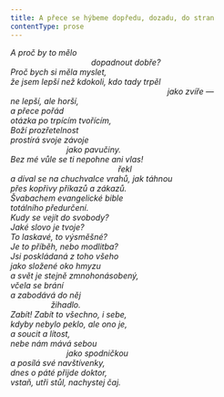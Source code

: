 ```yaml
---
title: A přece se hýbeme dopředu, dozadu, do stran
contentType: prose
---
```


_A proč by to mělo  
                                    dopadnout dobře?  
Proč bych si měla myslet,  
že jsem lepší než kdokoli, kdo tady trpěl  
                                                                      jako zvíře —  
ne lepší, ale horší,  
a přece pořád  
otázka po trpícím tvořícím,  
Boží prozřetelnost  
prostírá svoje závoje  
                         jako pavučiny.  
_Bez mé vůle se ti nepohne ani vlas!_  
                                                řekl  
a díval se na chuchvalce vrahů, jak táhnou  
přes kopřivy příkazů a zákazů.  
Švabachem evangelické bible  
totálního předurčení.  
Kudy se vejít do svobody?  
Jaké slovo je tvoje?  
To laskavé, to výsměšné?  
Je to příběh, nebo modlitba?  
Jsi poskládaná z toho všeho  
jako složené oko hmyzu  
a svět je stejně zmnohonásobený,  
včela se brání  
a zabodává do něj  
                  žihadlo.  
Zabít! Zabít to všechno, i sebe,  
kdyby nebylo peklo, ale ono je,  
a soucit a lítost,  
nebe nám mává sebou  
                         jako spodničkou  
a posílá své navštívenky,  
dnes o páté přijde doktor,  
vstaň, utři stůl, nachystej čaj._
